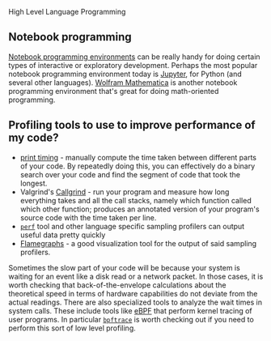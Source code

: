 High Level Language Programming

## Notebook programming
[Notebook programming environments](https://en.wikipedia.org/wiki/Notebook_interface) can be really handy for doing certain types of interactive or exploratory development.
Perhaps the most popular notebook programming environment today is [Jupyter](https://jupyter.org/), for Python (and several other languages).
[Wolfram Mathematica](https://www.wolfram.com/mathematica/) is another notebook programming environment that's great for doing math-oriented programming.

## Profiling tools to use to improve performance of my code?

- [print timing](/2020/debugging-profiling/#timing) - manually compute the time taken between different parts of your code. By repeatedly doing this, you can effectively do a binary search over your code and find the segment of code that took the longest. 
- Valgrind's [Callgrind](http://valgrind.org/docs/manual/cl-manual.html) - run your program and measure how long everything takes and all the call stacks, namely which function called which other function; produces an annotated version of your program's source code with the time taken per line. 
- [`perf`](http://www.brendangregg.com/perf.html) tool and other language specific sampling profilers can output useful data pretty quickly
- [Flamegraphs](http://www.brendangregg.com/flamegraphs.html) - a good visualization tool for the output of said sampling profilers. 

Sometimes the slow part of your code will be because your system is waiting for an event like a disk read or a network packet. In those cases, it is worth checking that back-of-the-envelope calculations about the theoretical speed in terms of hardware capabilities do not deviate from the actual readings. There are also specialized tools to analyze the wait times in system calls. These include tools like [eBPF](http://www.brendangregg.com/blog/2019-01-01/learn-ebpf-tracing.html) that perform kernel tracing of user programs. In particular [`bpftrace`](https://github.com/iovisor/bpftrace) is worth checking out if you need to perform this sort of low level profiling.

